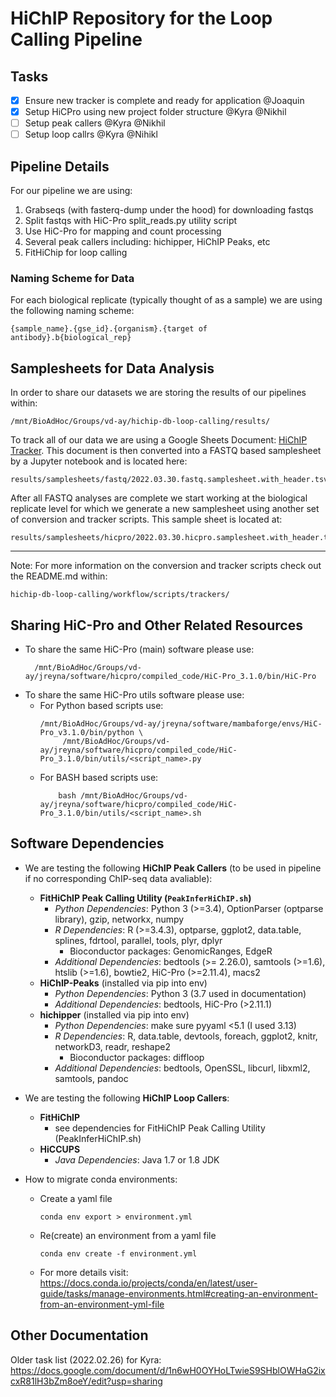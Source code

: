 # HiChIP Repository for the Loop Calling Pipeline

## Tasks 
- [x] Ensure new tracker is complete and ready for application @Joaquin
- [x] Setup HiCPro using new project folder structure @Kyra @Nikhil
- [ ] Setup peak callers @Kyra @Nikhil
- [ ] Setup loop callrs @Kyra @Nihikl

## Pipeline Details 
For our pipeline we are using:
1) Grabseqs (with fasterq-dump under the hood) for downloading fastqs
2) Split fastqs with HiC-Pro split_reads.py utility script
3) Use HiC-Pro for mapping and count processing
4) Several peak callers including: hichipper, HiChIP Peaks, etc
5) FitHiChip for loop calling

### Naming Scheme for Data
For each biological replicate (typically thought of as a sample) we are using the following naming scheme:
```
{sample_name}.{gse_id}.{organism}.{target of antibody}.b{biological_rep}
```

## Samplesheets for Data Analysis
In order to share our datasets we are storing the results of our pipelines within:
```
/mnt/BioAdHoc/Groups/vd-ay/hichip-db-loop-calling/results/
```

To track all of our data we are using a Google Sheets Document: [HiChIP Tracker](https://docs.google.com/spreadsheets/d/1myw--D1_jMa3UFEUPyLy5C3MnbfcJzLIIJEoCS_3X4k/edit?usp=sharing). This document is then converted into a FASTQ based samplesheet by a Jupyter notebook and is located here:
```
results/samplesheets/fastq/2022.03.30.fastq.samplesheet.with_header.tsv
```

After all FASTQ analyses are complete we start working at the biological replicate level for which we generate a new samplesheet using another set of conversion and tracker scripts. This sample sheet is located at:
```
results/samplesheets/hicpro/2022.03.30.hicpro.samplesheet.with_header.tsv
```

***
Note: For more information on the conversion and tracker scripts check out the README.md within:
```
hichip-db-loop-calling/workflow/scripts/trackers/
```
  
## Sharing HiC-Pro and Other Related Resources
- To share the same HiC-Pro (main) software please use:
    ```
      /mnt/BioAdHoc/Groups/vd-ay/jreyna/software/hicpro/compiled_code/HiC-Pro_3.1.0/bin/HiC-Pro
    ```
- To share the same HiC-Pro utils software please use:
  - For Python based scripts use:<br>
    ```
    /mnt/BioAdHoc/Groups/vd-ay/jreyna/software/mambaforge/envs/HiC-Pro_v3.1.0/bin/python \
         /mnt/BioAdHoc/Groups/vd-ay/jreyna/software/hicpro/compiled_code/HiC-Pro_3.1.0/bin/utils/<script_name>.py
    ```
  - For BASH based scripts use:<br>
    ```
        bash /mnt/BioAdHoc/Groups/vd-ay/jreyna/software/hicpro/compiled_code/HiC-Pro_3.1.0/bin/utils/<script_name>.sh
    ```

## Software Dependencies

- We are testing the following **HiChIP Peak Callers** (to be used in pipeline if no corresponding ChIP-seq data avaliable):<br>
    - **FitHiChIP Peak Calling Utility (`PeakInferHiChIP.sh`)**
        - *Python Dependencies*: Python 3 (>=3.4), OptionParser (optparse library), gzip, networkx, numpy
        - *R Dependencies*: R (>=3.4.3), optparse, ggplot2, data.table, splines, fdrtool, parallel, tools, plyr, dplyr
            - Bioconductor packages: GenomicRanges, EdgeR
        - *Additional Dependencies*: bedtools (>= 2.26.0), samtools (>=1.6), htslib (>=1.6), bowtie2, HiC-Pro (>=2.11.4), macs2
    - **HiChIP-Peaks** (installed via pip into env)
        - *Python Dependencies*: Python 3 (3.7 used in documentation)
        - *Additional Dependencies*: bedtools, HiC-Pro (>2.11.1)
    - **hichipper** (installed via pip into env)
        - *Python Dependencies*: make sure pyyaml <5.1 (I used 3.13)
        - *R Dependencies*: R, data.table, devtools, foreach, ggplot2, knitr, networkD3, readr, reshape2
            - Bioconductor packages: diffloop
        - *Additional Dependencies*: bedtools, OpenSSL, libcurl, libxml2, samtools, pandoc
    
- We are testing the following **HiChIP Loop Callers**:
    - **FitHiChIP**
        - see dependencies for  FitHiChIP Peak Calling Utility (PeakInferHiChIP.sh)
    - **HiCCUPS**
        - *Java Dependencies*: Java 1.7 or 1.8 JDK

- How to migrate conda environments:
    - Create a yaml file
      ```
      conda env export > environment.yml
      ```
    - Re(create) an environment from a yaml file
      ```
      conda env create -f environment.yml
      ```
    - For more details visit: https://docs.conda.io/projects/conda/en/latest/user-guide/tasks/manage-environments.html#creating-an-environment-from-an-environment-yml-file


## Other Documentation
Older task list (2022.02.26) for Kyra: https://docs.google.com/document/d/1n6wH0OYHoLTwieS9SHblOWHaG2ixcxR81lH3bZm8oeY/edit?usp=sharing
